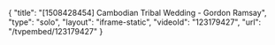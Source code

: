{
    "title": "[1508428454] Cambodian Tribal Wedding - Gordon Ramsay",
    "type": "solo",
    "layout": "iframe-static",
    "videoId": "123179427",
    "url": "\/tvpembed\/123179427"
}